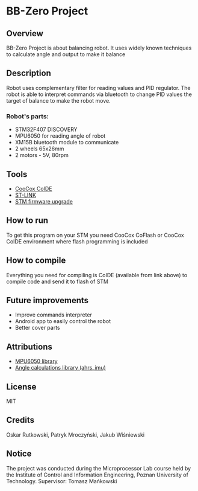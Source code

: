 # BB-Zero Project

## Overview
  BB-Zero Project is about balancing robot. It uses widely known techniques to calculate angle and output to make it balance
  
## Description

  Robot uses complementary filter for reading values and PID regulator. The robot is able to interpret commands via bluetooth to change PID values the target of balance to make the robot move.

  ### Robot's parts:
  * STM32F407 DISCOVERY
  * MPU6050 for reading angle of robot 
  * XM15B bluetooth module to communicate
  * 2 wheels 65x26mm
  * 2 motors - 5V, 80rpm

## Tools

  * [CooCox CoIDE](http://www.coocox.org/software/coide.php)
  * [ST-LINK](http://www.st.com/en/development-tools/st-link-v2.html)
  * [STM firmware upgrade](http://www.st.com/en/evaluation-tools/stm32f4discovery.html)

## How to run

  To get this program on your STM you need CooCox CoFlash or CooCox CoIDE environment where flash programming is included

## How to compile

  Everything you need for compiling is CoIDE (available from link above) to compile code and send it to flash of STM

## Future improvements

  - Improve commands interpreter
  - Android app to easily control the robot
  - Better cover parts

## Attributions

  * [MPU6050 library](https://github.com/MaJerle/stm32f429/tree/master/00-STM32F429_LIBRARIES)
  * [Angle calculations library (ahrs_imu)](https://github.com/MaJerle/stm32fxxx_hal_libraries/tree/master/00-STM32_LIBRARIES)

## License

  MIT

## Credits

  Oskar Rutkowski, Patryk Mroczyński, Jakub Wiśniewski
  
## Notice

  The project was conducted during the Microprocessor Lab course held by the Institute of Control and Information Engineering, Poznan University of Technology.
  Supervisor: Tomasz Mańkowski
